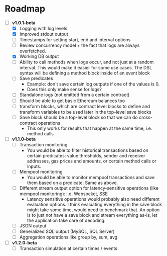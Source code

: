 # Roadmap

- [ ] **v1.0.1-beta**
  - [x] Logging with log levels
  - [x] Improved stdout output
  - [ ] Timestamps for setting start, end and interval options
  - [ ] Review concurrency model + the fact that logs are always overfetched. 
  - [x] Working DB output
  - [ ] Ability to call methods when logs occur, and not just at a random interval. This would make it easier for some use cases. The DSL syntax will be defining a method block inside of an event block
  - [ ] Save predicates
      - Example: don't save certain log outputs if one of the values is 0.  
      - Does this only make sense for logs?
  - [ ] Standalone logs (not emitted from a certain contract)
  - [ ] Should be able to get basic Ethereum balances too
  - [ ] transform blocks, which are contract level blocks to define and transform variables to be used later in the top-level save blocks 
  - [ ] Save block should be a top-level block so that we can do cross-contract operations
      - This only works for results that happen at the same time, i.e. method calls

- [ ] **v1.1.0-beta**
  - [ ] Transaction monitoring
      - You would be able to filter historical transactions based on certain predicates: value thresholds, sender and receiver addresses, gas prices and amounts, or certain method calls or inputs.
  - [ ] Mempool monitoring
      - You would be able to monitor mempool transactions and save them based on a predicate. Same as above. 
  - [ ] Different stream output option for latency-sensitive operations (like mempool monitoring): i.e. Websocket, SSE 
      - Latency sensitive operations would probably also need different evaluation options. I think evaluating everything in the save block might take some time, would need to benchmark that. An option is to just not have a save block and stream everything as-is, let the application take care of decoding.
  - [ ] JSON output
  - [ ] Generalized SQL output (MySQL, SQL Server)
  - [ ] Aggregation operations like group by, sum, avg

- [ ] **v1.2.0-beta**
  - [ ] Transaction simulation at certain times / events